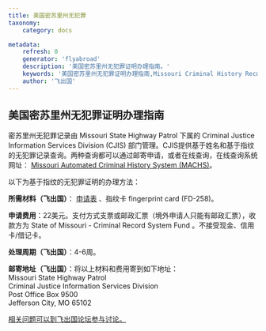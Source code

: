 ```yaml
---
title: 美国密苏里州无犯罪
taxonomy:
    category: docs

metadata:
    refresh: 0
    generator: 'flyabroad'
    description: '美国密苏里州无犯罪证明办理指南。'
    keywords: '美国密苏里州无犯罪证明办理指南,Missouri Criminal History Record'
    author: '飞出国'
---
```


## 美国密苏里州无犯罪证明办理指南  ##

密苏里州无犯罪记录由 Missouri State Highway Patrol 下属的 Criminal Justice Information Services Division (CJIS) 部门管理。CJIS提供基于姓名和基于指纹的无犯罪记录查询。两种查询都可以通过邮寄申请，或者在线查询，在线查询系统网址： [Missouri Automated Criminal History System (MACHS)](https://www.machs.mshp.dps.mo.gov/MACHSFP/home.html)。

以下为基于指纹的无犯罪证明的办理方法：

**所需材料（飞出国）**： [申请表](https://www.mshp.dps.missouri.gov/MSHPWeb/PatrolDivisions/CRID/documents/SHP-158.pdf) 、指纹卡 fingerprint card (FD-258)。  

**申请费用**：22美元。支付方式支票或邮政汇票（境外申请人只能有邮政汇票），收款方为 State of Missouri - Criminal Record System Fund 。不接受现金、信用卡/借记卡。 

 
**处理周期（飞出国）**：4-6周。  

**邮寄地址（飞出国）**：将以上材料和费用寄到如下地址：   
Missouri State Highway Patrol  
Criminal Justice Information Services Division  
Post Office Box 9500  
Jefferson City, MO 65102




[相关问题可以到飞出国论坛参与讨论。](http://bbs.fcgvisa.com/t/?target=_blank)